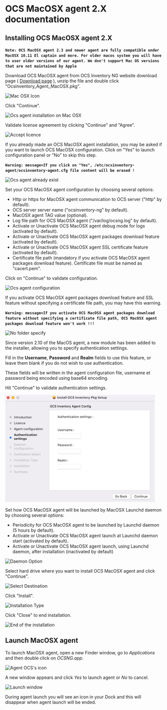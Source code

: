 # OCS MacOSX agent 2.X documentation

## Installing OCS MacOSX agent 2.X

**`Note: OCS MacOSX agent 2.3 and newer agent are fully compatible under MacOSX 10.11 El captain and more.
For older macos system you will have to user older versions of our agent. We don't support Mac OS versions that are not maintained by Apple`**

Download OCS MacOSX agent from OCS Inventory NG website download page (
[Download page](https://ocsinventory-ng.org/?page_id=1548&lang=en)
), unzip the file and double click "Ocsinventory_Agent_MacOSX.pkg".

![Mac OSX Icon](../../img/agent/macOS/macosx_agent_pkg_icon.png)

Click "Continue".

![Ocs agent installation on Mac OSX](../../img/agent/macOS/macosx_agent_install_introduction.png)

Validate license agreement by clicking "Continue" and "Agree".

![Accept licence](../../img/agent/macOS/macosx_agent_install_licence.png)

If you already made an OCS MacOSX agent installation, you may be asked if you want to launch
OCS MacOSX configuration. Click on "Yes" to launch configuration panel or "No" to skip this step.

**`Warning: message=If you click on "Yes", /etc/ocsinventory-agent/ocsinventory-agent.cfg
file content will be erased !`**

![Ocs agent already exist](../../img/agent/macOS/macosx_agent_install_configuration_warn.png)

Set your OCS MacOSX agent configuration by choosing several options:
* Http or https for MacOSX agent communication to OCS server ("http" by default).
* OCS server server name ("ocsinventory-ng" by default).
* MacOSX agent TAG value (optional).
* Log file path for OCS MacOSX agent ("/var/log/ocsng.log" by default).
* Activate or Unactivate OCS MacOSX agent debug mode for logs (activated by default).
* Activate or Unactivate OCS MacOSX agent packages download feature (activated by default).
* Activate or Unactivate OCS MacOSX agent SSL certificate feature (activated by default).
* Certificate file path (mandatory if you activate OCS MacOSX agent packages download feature). Certificate file must be named as "cacert.pem".

Click on "Continue" to validate configuration.

![Ocs agent configuration](../../img/agent/macOS/macosx_agent_install_configuration.png)



If you activate OCS MacOSX agent packages download feature and SSL feature without specifying a certificate file path, you may have this warning.

**`Warning: message=If you activate OCS MacOSX agent packages download feature without specifying a
certificate file path, OCS MacOSX agent packages download feature won't work !!!`**

![No folder specify](../../img/agent/macOS/macosx_agent_download_warn.png)

Since version 2.10 of the MacOS agent, a new module has been added to the installer, allowing you to specify authentication settings. 

Fill in the **Username**, **Password** and **Realm** fields to use this feature, or leave them blank if you do not wish to use authentication. 

These fields will be written in the agent configuration file, username et password being encoded using base64 encoding. 

Hit "Continue" to validate authentication settings.

![Ocs agent configuration](../../img/agent/macOS/macosx_agent_install_authentication.png)

Set how OCS MacOSX agent will be launched by MacOSX Launchd daemon by choosing several options:
* Periodicity for OCS MacOSX agent to be launched by Launchd daemon (5 hours by default).
* Activate or Unactivate OCS MacOSX agent launch at Launchd daemon start (activated by default).
* Activate or Unactivate OCS MacOSX agent launch, using Launchd daemon, after installation (inactivated by default)

![Daemon Option](../../img/agent/macOS/macosx_agent_install_daemon_options.png)

Select hard drive where you want to install OCS MacOSX agent and click "Continue".

![Select Destination](../../img/agent/macOS/macosx_agent_install_destination.png)

Click "Install".

![Installation Type](../../img/agent/macOS/macosx_agent_install_type.png)

Click "Close" to end installation.

![End of the installation](../../img/agent/macOS/macosx_agent_install_end.png)

## Launch MacOSX agent

To launch MacOSX agent, open a new Finder window, go to _Applications_ and then double click on _OCSNG.app_.

![Agent OCS's icon](../../img/agent/macOS/macosx_agent_finder_icon.png)

A new window appears and click _Yes_ to launch agent or _No_ to cancel.

![Launch window](../../img/agent/macOS/macosx_agent_launch_window.png)

During agent launch you will see an icon in your Dock and this will disappear when agent launch will be ended.
